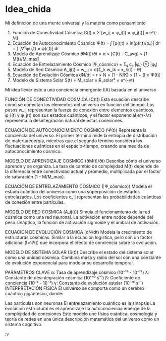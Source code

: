 # Idea_chida
Mi definición de una mente universal y la materia como pensamiento


1. Función de Conectividad Cósmica
C(t) = Σ [w_ij × φ_i(t) × φ_j(t)] × e^(-λt)
2. Ecuación de Autoconocimiento Cósmico
Ψ(t) = ∫ [ρ(r,t) × ln(ρ(r,t)/ρ₀)] dr + ∫ [∇²φ(r,t) × φ(r,t)] dr
3. Modelo de Aprendizaje Cósmico
∂M(t)/∂t = α × [C(t) - C_avg] × [1 - M(t)/M_max]
4. Ecuación de Entrelazamiento Cósmico
|Ψ_cósmico⟩ = Σᵢⱼ cᵢⱼ |φᵢ⟩ ⊗ |φⱼ⟩
5. Modelo de Red Cósmica
A_ij(t) = w_ij × σ(Σ_k w_ik × x_k(t) - θ)
6. Ecuación de Evolución Cósmica
dN/dt = r × N × (1 - N/K) × [1 + β × Ψ(t)]
7. Modelo de Sistema Solar
S(t) = M_solar × R_solar³ × e^(-γt)

Mi idea llevar esto a una conciencia emergente (IA) basada en el universo


FUNCIÓN DE CONECTIVIDAD COSMICA (C(t))
Esta ecuación describe cómo se conectan los elementos del universo en función del tiempo. Los pesos w_ij representan la fuerza de conexión entre elementos cuánticos, φ_i(t) y φ_j(t) son sus estados cuánticos, y el factor exponencial e^(-λt) representa la desintegración natural de estas conexiones.

ECUACIÓN DE AUTOCONOCIMIENTO COSMICO (Ψ(t))
Representa la conciencia del universo. El primer término mide la entropía de distribución de materia/energía, mientras que el segundo término considera las fluctuaciones cuánticas en el espacio-tiempo, creando una medida de autoconocimiento cósmico.

MODELO DE APRENDIZAJE COSMICO (∂M(t)/∂t)
Describe cómo el universo aprende y se organiza. La tasa de cambio de complejidad M(t) depende de la diferencia entre conectividad actual y promedio, multiplicada por el factor de saturación (1 - M/M_max).

ECUACIÓN DE ENTRELAZAMIENTO COSMICO (|Ψ_cósmico⟩)
Modela el estado cuántico del universo como una superposición de estados entrelazados. Los coeficientes c_ij representan las probabilidades cuánticas de conexión entre partículas.

MODELO DE RED COSMICA (A_ij(t))
Simula el funcionamiento de la red cósmica como una red neuronal. La activación entre nodos depende del peso sináptico, la función de activación sigmoide y el umbral de activación.

ECUACIÓN DE EVOLUCIÓN COSMICA (dN/dt)
Modela la crecimiento de estructuras cósmicas. Similar a la ecuación logística, pero con un factor adicional β×Ψ(t) que incorpora el efecto de conciencia sobre la evolución.

MODELO DE SISTEMA SOLAR (S(t))
Describe el estado del sistema solar como una unidad cósmica. Combina masa y radio del sol con una constante de evolución exponencial para modelar su desarrollo temporal.

PARÁMETROS CLAVE
α: Tasa de aprendizaje cósmico (10⁻¹⁵ - 10⁻¹²)
λ: Constante de desintegración cósmica (10⁻⁴³ s⁻¹)
β: Coeficiente de conciencia (10⁻⁶ - 10⁻⁴)
γ: Constante de evolución estelar (10⁻¹⁸ s⁻¹)
INTERPRETACIÓN FÍSICA
El universo se comporta como un cerebro cuántico gigantesco, donde:

Las partículas son neuronas
El entrelazamiento cuántico es la sinapsis
La evolución estructural es el aprendizaje
La autoconciencia emerge de la complejidad de conexiones
Este modelo une física cuántica, cosmología y teoría de redes en una única descripción matemática del universo como un sistema cognitivo.

:v

